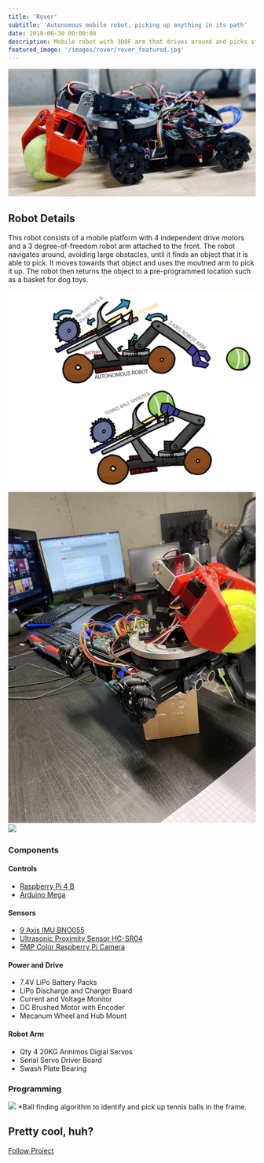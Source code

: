```yaml
---
title: 'Rover'
subtitle: 'Autonomous mobile robot, picking up anything in its path'
date: 2018-06-30 00:00:00
description: Mobile robot with 3DOF arm that drives around and picks stuff up and places it in a central clean up bin
featured_image: '/images/rover/rover_featured.jpg'
---
```


![](/images/rover/rover_featured.jpg)

## Robot Details

This robot consists of a mobile platform with 4 independent drive motors and a 3 degree-of-freedom robot arm attached to the front. The robot navigates around, avoiding large obstacles, until it finds an object that it is able to pick. It moves towards that object and uses the moutned arm to pick it up. The robot then returns the object to a pre-programmed location such as a basket for dog toys. 


<div class="gallery" data-columns="3">
	<img src="/images/rover/GizmoConcept.png">
	<img src="/images/rover/HoldingBall.JPG">
	<img src="/images/rover/TopView.JPG">
</div>


### Components

#### Controls
* [Raspberry Pi 4 B](https://www.raspberrypi.com/products/raspberry-pi-4-model-b/)
* [Arduino Mega](https://store.arduino.cc/products/arduino-mega-2560-rev3)

#### Sensors
* [9 Axis IMU BNO055](https://www.adafruit.com/product/2472)
* [Ultrasonic Proximity Sensor HC-SR04](https://www.raspberrypi.com/documentation/accessories/camera.html)
* [5MP Color Raspberry Pi Camera](https://www.raspberrypi.com/documentation/accessories/camera.html)

#### Power and Drive
* 7.4V LiPo Battery Packs
* LiPo Discharge and Charger Board
* Current and Voltage Monitor
* DC Brushed Motor with Encoder
* Mecanum Wheel and Hub Mount

#### Robot Arm
* Qty 4 20KG Annimos Digial Servos
* Serial Servo Driver Board
* Swash Plate Bearing


### Programming

<img src="/images/rover/vision-test.gif">
*Ball finding algorithm to identify and pick up tennis balls in the frame. 


## Pretty cool, huh?
<a href="https://jekyllthemes.io/theme/board-portfolio-jekyll-theme" class="button button--large">Follow Project</a>
